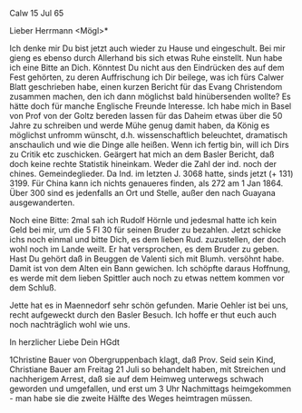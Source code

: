  Calw 15 Jul 65

Lieber Herrmann <Mögl>*

Ich denke mir Du bist jetzt auch wieder zu Hause und eingeschult. Bei mir gieng es ebenso durch Allerhand bis sich etwas Ruhe einstellt. Nun habe ich eine Bitte an Dich. Könntest Du nicht aus den Eindrücken des auf dem Fest gehörten, zu deren Auffrischung ich Dir beilege, was ich fürs Calwer Blatt geschrieben habe, einen kurzen Bericht für das Evang Christendom zusammen machen, den ich dann möglichst bald hinübersenden wollte? Es hätte doch für manche Englische Freunde Interesse. Ich habe mich in Basel von Prof von der Goltz bereden lassen für das Daheim etwas über die 50 Jahre zu schreiben und werde Mühe genug damit haben, da König es möglichst unfromm wünscht, d.h. wissenschaftlich beleuchtet, dramatisch anschaulich und wie die Dinge alle heißen. Wenn ich fertig bin, will ich Dirs zu Critik etc zuschicken. Geärgert hat mich an dem Basler Bericht, daß doch keine rechte Statistik hineinkam. Weder die Zahl der ind. noch der chines. Gemeindeglieder. Da Ind. im letzten J. 3068 hatte, sinds jetzt (+ 131) 3199. Für China kann ich nichts genaueres finden, als 272 am 1 Jan 1864. Über 300 sind es jedenfalls an Ort und Stelle, außer den nach Guayana ausgewanderten.

Noch eine Bitte: 2mal sah ich Rudolf Hörnle und jedesmal hatte ich kein Geld bei mir, um die 5 Fl 30 für seinen Bruder zu bezahlen. Jetzt schicke ichs noch einmal und bitte Dich, es dem lieben Rud. zuzustellen, der doch wohl noch im Lande weilt. Er hat versprochen, es dem Bruder zu geben. 
Hast Du gehört daß in Beuggen de Valenti sich mit Blumh. versöhnt habe. Damit ist von dem Alten ein Bann gewichen. Ich schöpfte daraus Hoffnung, es werde mit dem lieben Spittler auch noch zu etwas nettem kommen vor dem Schluß.

Jette hat es in Maennedorf sehr schön gefunden. Marie Oehler ist bei uns, recht aufgeweckt durch den Basler Besuch. Ich hoffe er thut euch auch noch nachträglich wohl wie uns.

 In herzlicher Liebe
 Dein HGdt


1Christine Bauer von Obergruppenbach klagt, daß Prov. Seid sein Kind, Christiane Bauer am Freitag 21 Juli so behandelt haben, mit Streichen und nachherigem Arrest, daß sie auf dem Heimweg unterwegs schwach geworden und umgefallen, und erst um 3 Uhr Nachmittags heimgekommen - man habe sie die zweite Hälfte des Weges heimtragen müssen.
